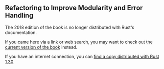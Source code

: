 ## Refactoring to Improve Modularity and Error Handling

The 2018 edition of the book is no longer distributed with Rust's documentation.

If you came here via a link or web search, you may want to check out [the current
version of the book](../ch12-03-improving-error-handling-and-modularity.html) instead.

If you have an internet connection, you can [find a copy distributed with
Rust
1.30](https://doc.rust-lang.org/1.30.0/book/2018-edition/ch12-03-improving-error-handling-and-modularity.html).